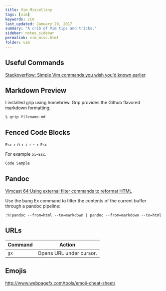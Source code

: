 ```yaml
---
title: Vim Miscellany 
tags: [vim]
keywords: vim 
last_updated: January 29, 2017
summary: "A crib of Vim tips and tricks."
sidebar: notes_sidebar
permalink: vim_misc.html
folder: vim 
---
```


## Useful Commands

[Stackoverflow: Simple Vim commands you wish you'd known earlier](https://stackoverflow.com/questions/1276403/simple-vim-commands-you-wish-youd-known-earlier)

## Markdown Preview

I installed grip using homebrew. Grip provides the Github flavored markdown formatting.

```
$ grip filename.md
```

## Fenced Code Blocks


`Esc` + *n* + `i` + `~` + `Esc`

For example `5i~Esc`.

~~~~~ swift
Code Sample
~~~~~

## Pandoc

[Vimcast 64:Using external filter commands to reformat HTML](http://vimcasts.org/episodes/using-external-filter-commands-to-reformat-html/)

Use the bang Ex command to filter the contents of the current buffer through a pandoc pipeline:

~~~
:%!pandoc --from=html --to=markdown | pandoc --from=markdown --to=html
~~~

## URLs

Command | Action
---     | ------
`gx` |  Opens URL under cursor.

 
## Emojis

<http://www.webpagefx.com/tools/emoji-cheat-sheet/>


